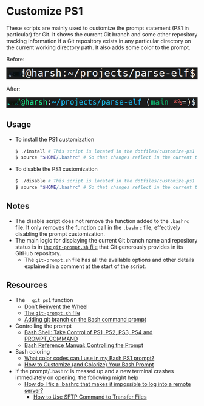 # Customize PS1

These scripts are mainly used to customize the prompt statement (PS1 in
particular) for Git. It shows the current Git branch and some other repository
tracking information if a Git repository exists in any particular directory on
the current working directory path. It also adds some color to the prompt.

Before:

![](img/before.png)

After:

![](img/after.png)

## Usage

-   To install the PS1 customization

    ```bash
    $ ./install # This script is located in the dotfiles/customize-ps1 directory
    $ source "$HOME/.bashrc" # So that changes reflect in the current terminal
    ```

-   To disable the PS1 customization

    ```bash
    $ ./disable # This script is located in the dotfiles/customize-ps1 directory
    $ source "$HOME/.bashrc" # So that changes reflect in the current terminal
    ```

## Notes

-   The disable script does not remove the function added to the `.bashrc` file.
    It only removes the function call in the `.bashrc` file, effectively
    disabling the prompt customization.
-   The main logic for displaying the current Git branch name and repository
    status is in [the `git-prompt.sh` file](https://github.com/git/git/blob/master/contrib/completion/git-prompt.sh)
    that Git generously provides in its GitHub repository.
    -   The `git-prompt.sh` file has all the available options and other details
        explained in a comment at the start of the script.

## Resources

-   The `__git_ps1` function
    -   [Don’t Reinvent the Wheel](https://web.archive.org/web/20160704140739/http://ithaca.arpinum.org/2013/01/02/git-prompt.html)
    -   [The `git-prompt.sh` file](https://github.com/git/git/blob/master/contrib/completion/git-prompt.sh)
    -   [Adding git branch on the Bash command prompt](https://stackoverflow.com/questions/15883416/adding-git-branch-on-the-bash-command-prompt)
-   Controlling the prompt
    -   [Bash Shell: Take Control of PS1, PS2, PS3, PS4 and PROMPT_COMMAND](https://www.thegeekstuff.com/2008/09/bash-shell-take-control-of-ps1-ps2-ps3-ps4-and-prompt_command)
    -   [Bash Reference Manual: Controlling the Prompt](https://www.gnu.org/software/bash/manual/bash#Controlling-the-Prompt)
-   Bash coloring
    -   [What color codes can I use in my Bash PS1 prompt?](https://unix.stackexchange.com/questions/124407/what-color-codes-can-i-use-in-my-bash-ps1-prompt)
    -   [How to Customize (and Colorize) Your Bash Prompt](https://www.howtogeek.com/307701/how-to-customize-and-colorize-your-bash-prompt)
-   If the prompt/`.bashrc` is messed up and a new terminal crashes immediately
    on opening, the following might help
    -   [How do I fix a .bashrc that makes it impossible to log into a remote server?](https://stackoverflow.com/questions/48601381/how-do-i-fix-a-bashrc-that-makes-it-impossible-to-log-into-a-remote-server)
        -   [How to Use SFTP Command to Transfer Files](https://linuxize.com/post/how-to-use-linux-sftp-command-to-transfer-files)
